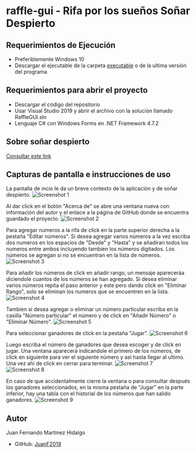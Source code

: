 # raffle-gui - Rifa por los sueños Soñar Despierto

## Requerimientos de Ejecución
* Preferiblemente Windows 10
* Descargar el ejecutable de la carpeta [executable](https://github.com/JuanF2019/raffle-gui/tree/main/RaffleGUI/RaffleGUI/executable) o de la ultima versión del programa

## Requerimientos para abrir el proyecto
* Descargar el código del repositorio
* Usar Visual Studio 2019 y abrir el archivo con la solución llamado RaffleGUI.sln
* Lenguaje C# con Windows Forms en .NET Framework 4.7.2

## Sobre soñar despierto

[Consultar este link](http://www.sdespierto.org/home.html)

## Capturas de pantalla e instrucciones de uso

La pantalla de incio le da un breve contexto de la aplicación y de soñar despierto.
![Screenshot 1](Images/ss1.png)

Al dar click en el botón "Acerca de" se abre una ventana nueva con información del autor y el enlace a la página de GitHub donde se encuentra guardado el proyecto.
![Screenshot 2](Images/ss2.png)

Para agregar números a la rifa de click en la parte superior derecha a la pestaña "Editar números". Si desea agregar varios números a la vez escriba dos numeros en los espacios de "Desde" y "Hasta" y se añadiran todos los numeros entre ambos incluyendo tambien los números digitados. Los números se agregan si no se encuentran en la lista de números.
![Screenshot 3](Images/ss3.png)

Para añadir los números de click en añadir rango, un mensaje apareceráa diciendole cuantos de los números se han agregado. Si desea eliminar varios números repita el paso anterior y este pero dando click en "Eliminar Rango", solo se eliminan los numeros que se encuentren en la lista.
![Screenshot 4](Images/ss4.png)

Tambien si desea agregar o eliminar un número particular escriba en la casilla "Número particular" el número y de click en "Añadir Número" o "Eliminar Número".
![Screenshot 5](/Images/ss5.png)

Para seleccionar ganadores de click en la pestaña "Jugar".
![Screenshot 6](Images/ss6.png)

Luego escriba el número de ganadores que desea escoger y de click en jugar. Una ventana aparecerá indicandole el primero de los números, de click en siguiente para ver el siguiente número y asi hasta llegar al ultimo. Una vez ahi de click en cerrar para terminar.
![Screenshot 7](Images/ss7.png)
![Screenshot 8](Images/ss8.png)

En caso de que accidentalmente cierre la ventana o para consultar después los ganadores seleccionados, en la misma pestaña de "Jugar" en la parte inferior, hay una tabla con el historial de los números que han salido ganadores.
![Screenshot 9](Images/ss9.png)

## Autor
Juan Fernando Martinez Hidalgo
* GitHub: [JuanF2019](https://github.com/JuanF2019)

